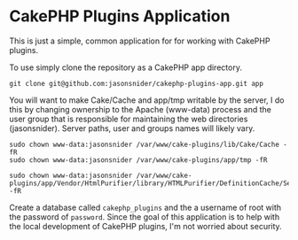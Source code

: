 # CakePHP Plugins Application

This is just a simple, common application for for working with CakePHP plugins.
 
To use simply clone the repository as a CakePHP app directory.

````
git clone git@github.com:jasonsnider/cakephp-plugins-app.git app
````

You will want to make Cake/Cache and app/tmp writable by the server, I do this by changing ownership to the Apache 
(www-data) process and the user group that is responsible for maintaining the web directories (jasonsnider). Server 
paths, user and groups names will likely vary.

````
sudo chown www-data:jasonsnider /var/www/cake-plugins/lib/Cake/Cache -fR
sudo chown www-data:jasonsnider /var/www/cake-plugins/app/tmp -fR

sudo chown www-data:jasonsnider /var/www/cake-plugins/app/Vendor/HtmlPurifier/library/HTMLPurifier/DefinitionCache/Serializer  -fR
````

Create a database called `cakephp_plugins` and the a username of root with the password of `password`. Since the goal
of this application is to help with the local development of CakePHP plugins, I'm not worried about security.